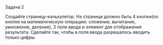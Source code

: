 Задача 2

Создайте страницу-калькулятор. На странице должно быть 4 кнопки(по кнопке на математическую операцию: сложение, вычитание, умножение, деление), 2 поля ввода и элемент для отображения результата. Сделайте так, чтобы в поля ввода разрешалось вводить только цифры.